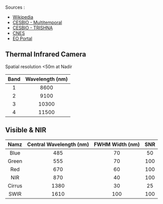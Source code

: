 Sources :
- [Wikipedia](https://fr.wikipedia.org/wiki/TRISHNA)
- [CESBIO - Multitemporal](https://www.cesbio.cnrs.fr/multitemp/trishna/)
- [CESBIO - TRISHNA](https://www.cesbio.cnrs.fr/la-recherche/activites/missions-spatiales/trishna/)
- [CNES](https://cnes.fr/projets/trishna)
- [EO Portal](https://www.eoportal.org/satellite-missions/trishna)

## Thermal Infrared Camera
Spatial resolution <50m at Nadir

| Band | Wavelength (nm) |
| :--: | :-------------: |
|  1   |      8600       |
|  2   |      9100       |
|  3   |      10300      |
|  4   |      11500      |

## Visible & NIR
|  Namz  | Central Wavelength (nm) | FWHM Width (nm) | SNR |
| :----: | :---------------------: | :-------------: | :-: |
|  Blue  |           485           |       70        | 50  |
| Green  |           555           |       70        | 100 |
|  Red   |           670           |       60        | 100 |
|  NIR   |           870           |       40        | 100 |
| Cirrus |          1380           |       30        | 25  |
|  SWIR  |          1610           |       100       | 100 |
